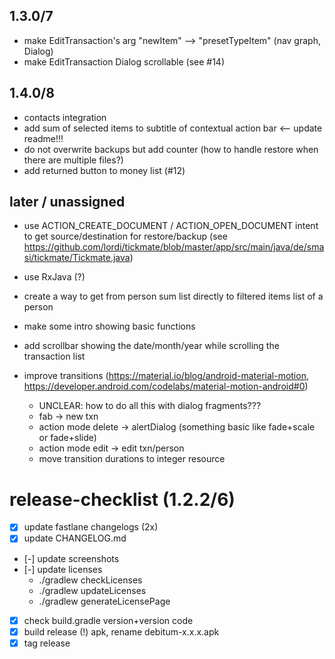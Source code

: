 ## 1.3.0/7
- make EditTransaction's arg "newItem" --> "presetTypeItem" (nav graph, Dialog)
- make EditTransaction Dialog scrollable (see #14)
  
## 1.4.0/8
- contacts integration
- add sum of selected items to subtitle of contextual action bar <-- update readme!!!
- do not overwrite backups but add counter (how to handle restore when there are multiple files?)
- add returned button to money list (#12)

## later / unassigned
- use ACTION_CREATE_DOCUMENT / ACTION_OPEN_DOCUMENT intent to get source/destination for restore/backup (see https://github.com/lordi/tickmate/blob/master/app/src/main/java/de/smasi/tickmate/Tickmate.java)
- use RxJava (?)
- create a way to get from person sum list directly to filtered items list of a person
- make some intro showing basic functions
- add scrollbar showing the date/month/year while scrolling the transaction list

- improve transitions (https://material.io/blog/android-material-motion, https://developer.android.com/codelabs/material-motion-android#0)
  - UNCLEAR: how to do all this with dialog fragments???
  - fab -> new txn
  - action mode delete -> alertDialog (something basic like fade+scale or fade+slide)
  - action mode edit -> edit txn/person
  - move transition durations to integer resource



# release-checklist (1.2.2/6)
- [x] update fastlane changelogs (2x)
- [x] update CHANGELOG.md
- [-] update screenshots
- [-] update licenses
  - ./gradlew checkLicenses
  - ./gradlew updateLicenses
  - ./gradlew generateLicensePage
- [x] check build.gradle version+version code
- [x] build release (!) apk, rename debitum-x.x.x.apk
- [x] tag release
